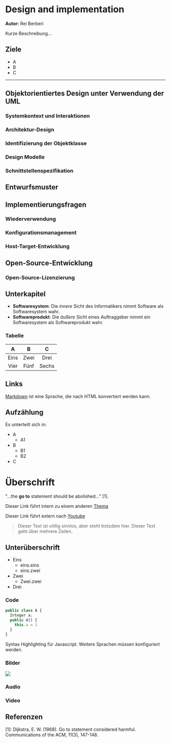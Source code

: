 # Design and implementation

**Autor:** Rei Berberi

Kurze Beschreibung...

## Ziele

- A
- B
- C

---

## Objektorientiertes Design unter Verwendung der UML

### Systemkontext und Interaktionen

### Architektur-Design

### Identifizierung der Objektklasse

### Design Modelle

### Schnittstellenspezifikation

## Entwurfsmuster

## Implementierungsfragen

### Wiederverwendung

### Konfigurationsmanagement

### Host-Target-Entwicklung

## Open-Source-Entwicklung

### Open-Source-Lizenzierung

## Unterkapitel

- **Softwaresystem**:
  Die _innere_ Sicht des Informatikers nimmt Software als Softwaresystem wahr.
- **Softwareprodukt**: Die _äußere_ Sicht eines Auftraggeber nimmt ein Softwaresystem als Softwareprodukt wahr.

### Tabelle

|  A   |  B   |   C   |
| :--: | :--: | :---: |
| Eins | Zwei | Drei  |
| Vier | Fünf | Sechs |

## Links

[Markdown] ist eine Sprache, die nach HTML konvertiert werden kann.

[markdown]: http://daringfireball.net/projects/markdown/

## Aufzählung

Es unterteilt sich in:

- A
  - A1
- B
  - B1
  - B2
- C

# Überschrift

"...the **go to** statement should be abolished..." [1].

Dieser Link führt intern zu einem anderen [Thema](qualitaet/README)

Dieser Link führt extern nach [Youtube](https://www.youtube.com/)

> Dieser Text ist völlig sinnlos, aber steht trotzdem hier. Dieser Text geht über mehrere Zeilen.

## Unterüberschrift

- Eins
  - eins.eins
  - eins.zwei
- Zwei
  - Zwei.zwei
- Drei

### Code

```javascript
public class A {
  Integer a;
  public A() {
    this.a = 1
  }
}
```

Syntax Highlighting für Javascript. Weitere Sprachen müssen konfiguriert werden.

### Bilder

![](media/image.jpg)

### Audio

[](media/sample.mp3 ":include")

### Video

[](media/sample.mp4 ":include")

## Referenzen

[1]: Dijkstra, E. W. (1968). Go to statement considered harmful.
Communications of the ACM, 11(3), 147-148.
